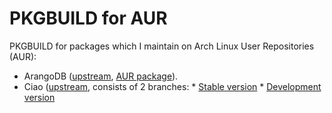 PKGBUILD for AUR
================

PKGBUILD for packages which I maintain on Arch Linux User Repositories (AUR):

* ArangoDB ([upstream](http://www.arangodb.org), [AUR package](https://aur.archlinux.org/packages.php?ID=62227)).
* Ciao ([upstream](http://ciao-lang.org), consists of 2 branches:
		* [Stable version](https://aur.archlinux.org/packages/ciao-bin/)
		* [Development version](https://aur.archlinux.org/packages/ciao-bin-devel/)

